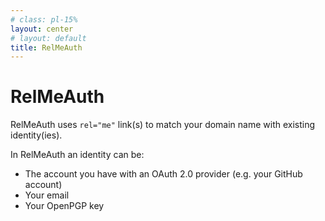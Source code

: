 ```yaml
---
# class: pl-15%
layout: center
# layout: default
title: RelMeAuth
---
```


<h1>RelMeAuth</h1>

<Transform scale="0.9">

RelMeAuth uses <code class="color:accent">rel="me"</code> link(s) to match your <span class="color:accent">domain name</span> with existing <span class="color:accent">identity(ies)</span>.

In RelMeAuth an identity can be:

- The account you have with an OAuth 2.0 provider (e.g. your GitHub account)
- Your email
- Your OpenPGP key

</Transform>

<!--
Very few OAuth 2.0 providers support <code>rel="me"</code>. And not all websites that implement RelMeAuth support all OAuth providers (typically they support only GitHub).

If a website that implements RelMeAuth allows you to login using email, phone or OpenPGP key, you don't need an identity on a third-party OAuth 2.0 provider (e.g. you don't need a GitHub account).

If any of your rel="me" links also include `authn` in the list of rels, then IndieLogin.com will only use the links with authn, and will no longer consider your plain rel="me" links as authentication options.
https://indielogin.com/setup
-->
